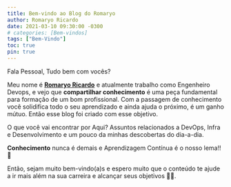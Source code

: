 ```yaml
---
title: Bem-vindo ao Blog do Romaryo
author: Romaryo Ricardo
date: 2021-03-10 09:30:00 -0300
# categories: [Bem-vindos]
tags: ["Bem-Vindo"]
toc: true
pin: true
---
```


Fala Pessoal, Tudo bem com vocês? 

Meu nome é [**Romaryo Ricardo**](/tabs/about/) e atualmente trabalho como Engenheiro Devops, e vejo que **compartilhar conhecimento** é uma peça fundamental para formação de um bom profissional.
Com a passagem de conhecimento você solidifica todo o seu aprendizado e ainda ajuda o próximo, é um ganho mútuo. Então esse blog foi criado com esse objetivo.



O que você vai encontrar por Aqui?  Assuntos relacionados a DevOps, Infra e Desenvolvimento e um pouco da minhas descobertas do dia-a-dia.

**Conhecimento** nunca é demais e Aprendizagem Contínua é o nosso lema!! 🙂 

Então, sejam muito bem-vindo(a)s e espero muito que o conteúdo te ajude a ir mais além na sua carreira e alcançar seus objetivos 🚀🚀.


